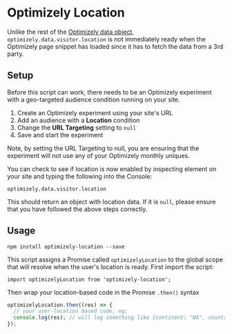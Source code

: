# Optimizely Location

Unlike the rest of the [Optimizely data object](http://developers.optimizely.com/javascript/reference/), `optimizely.data.visitor.location` is not immediately ready when the Optimizely page snippet has loaded since it has to fetch the data from a 3rd party.

## Setup

Before this script can work, there needs to be an Optimizely experiment with a geo-targeted audience condition running on your site.

1. Create an Optimizely experiment using your site's URL
2. Add an audience with a **Location** condition
3. Change the **URL Targeting** setting to `null`
4. Save and start the experiment

Note, by setting the URL Targeting to null, you are ensuring that the experiment will not use any of your Optimizely monthly uniques.

You can check to see if location is now enabled by inspecting element on your site and typing the following into the Console:

```
optimizely.data.visitor.location
```

This should return an object with location data. If it is `null`, please ensure that you have followed the above steps correctly.

## Usage

```
npm install optimizely-location --save
```

This script assigns a Promise called `optimizelyLocation` to the global scope that will resolve when the user's location is ready. First import the script:

```
import optimizelyLocation from 'optimizely-location';
```

Then wrap your location-based code in the Promise `.then()` syntax

```js
optimizelyLocation.then((res) => {
  // your user-location based code, eg:
  console.log(res); // will log something like {continent: "NA", country: "US", region: "CA", city: "SANFRANCISCO"}
});
```